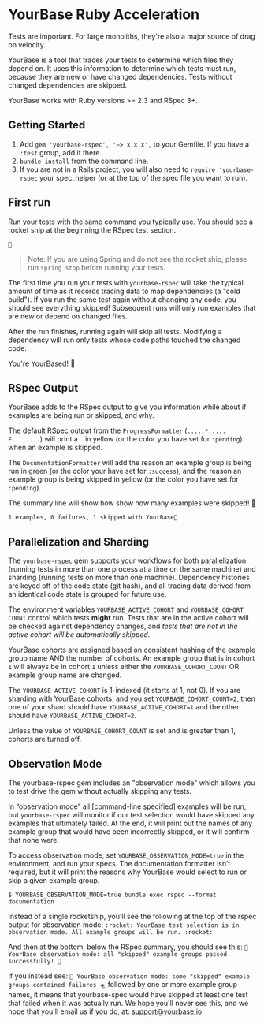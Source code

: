 # YourBase Ruby Acceleration

Tests are important. For large monoliths, they're also a major source of drag on velocity.

YourBase is a tool that traces your tests to determine which files they depend on. It uses this information to determine which tests must run, because they are new or have changed dependencies. Tests without changed dependencies are skipped.

YourBase works with Ruby versions >= 2.3 and RSpec 3+.

## Getting Started
1. Add `gem 'yourbase-rspec', '~> x.x.x',` to your Gemfile. If you have a `:test` group, add it there.
2. `bundle install` from the command line.
3. If you are not in a Rails project, you will also need to `require 'yourbase-rspec` your spec_helper (or at the top of the spec file you want to run).

## First run


Run your tests with the same command you typically use. You should see a rocket ship at the beginning the RSpec test section.

```plain
🚀
```

> Note: If you are using Spring and do not see the rocket ship, please run `spring stop` before running your tests.

The first time you run your tests with `yourbase-rspec` will take the typical amount of time as it records tracing data to map dependencies (a "cold build"). If you run the same test again without changing any code, you should see everything skipped!  Subsequent runs will only run examples that are new or depend on changed files. 

After the run finishes, running again will skip all tests. Modifying a dependency will run only tests whose code paths touched the changed code. 

You're YourBased! 🚀

## RSpec Output

YourBase adds to the RSpec output to give you information while about if examples are being run or skipped, and why. 

The default RSpec output from the `ProgressFormatter` (`.....*..... F........`) will print a `.` in yellow (or the color you have set for `:pending`) when an example is skipped.  

The `DocumentationFormatter` will add the reason an example group is being run in green (or the color your have set for `:success`), and the reason an example group is being skipped in yellow (or the color you have set for `:pending`). 

The summary line will show how show how many examples were skipped! 🚀  
```plain
1 examples, 0 failures, 1 skipped with YourBase🚀
```

## Parallelization and  Sharding
The `yourbase-rspec` gem supports your workflows for both parallelization (running tests in more than one process at a time on the same machine) and sharding (running tests on more than one machine). Dependency histories are keyed off of the code state (git hash), and all tracing data derived from an identical code state is grouped for future use.  

The environment variables `YOURBASE_ACTIVE_COHORT` and `YOURBASE_COHORT COUNT` control which tests **might** run. Tests that are in the active cohort will be checked against dependency changes, and _tests that are not in the active cohort will be automatically skipped_.  

YourBase cohorts are assigned based on consistent hashing of the example group name AND the number of cohorts. An example group that is in cohort `1` will always be in cohort `1` unless either the `YOURBASE_COHORT_COUNT` OR example group name are changed.  

The `YOURBASE_ACTIVE_COHORT` is 1-indexed (it starts at 1, not 0). If you are sharding with YourBase cohorts, and you set `YOURBASE_COHORT_COUNT=2`, then one of your shard should have `YOURBASE_ACTIVE_COHORT=1` and the other should have `YOURBASE_ACTIVE_COHORT=2`.  

Unless the value of `YOURBASE_COHORT_COUNT` is set and is greater than 1, cohorts are turned off.  

## Observation Mode
The yourbase-rspec gem includes an "observation mode" which allows you to test drive the gem without actually skipping any tests.  

In “observation mode” all [command-line specified] examples will be run, but `yourbase-rspec` will monitor if our test selection would have skipped any examples that ultimately failed. At the end,  it will print out the names of any example group that would have been incorrectly skipped, or it will confirm that none were.  

To access observation mode, set `YOURBASE_OBSERVATION_MODE=true` in the environment, and run your specs. The documentation formatter isn’t required, but it will print the reasons why YourBase would select to run or skip a given example group.  

`$ YOURBASE_OBSERVATION_MODE=true bundle exec rspec --format documentation`

Instead of a single rocketship, you’ll see the following at the top of the rspec output for observation mode:
`:rocket: YourBase test selection is in observation mode. All example groups will be run. :rocket:`

And then at the bottom, below the RSpec summary, you should see this: 
`🚀 YourBase observation mode: all "skipped" example groups passed successfully! 🚀`

If you instead see: `🚀 YourBase observation mode: some "skipped" example groups contained failures 🛸` followed by one or more example group names, it means that yourbase-spec would have skipped at least one test that failed when it was actually run. We hope you'll never see this, and we hope that you'll email us if you do, at: <support@yourbase.io>
